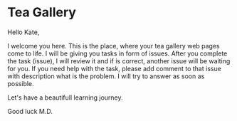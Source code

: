 # Tea Gallery

Hello Kate,

I welcome you here. This is the place, where your tea gallery web pages come to life.
I will be giving you tasks in form of issues. After you complete the task (issue), I will review it and if is correct, another issue will be waiting for you.
If you need help with the task, please add comment to that issue with description what is the problem. I will try to answer as soon as possible.

Let's have a beautifull learning journey.

Good luck
M.D.
